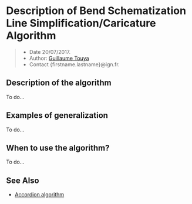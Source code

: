 # Description of Bend Schematization Line Simplification/Caricature Algorithm

> - Date 20/07/2017.
> - Author: [Guillaume Touya][1]
> - Contact {firstname.lastname}@ign.fr.



Description of the algorithm
-------------
To do...


Examples of generalization
-------------
To do...


When to use the algorithm?
-------------
To do...



See Also
-------------
- [Accordion algorithm][2]


[1]: http://recherche.ign.fr/labos/cogit/english/cv.php?prenom=&nom=Touya
[2]: /accordion.md
